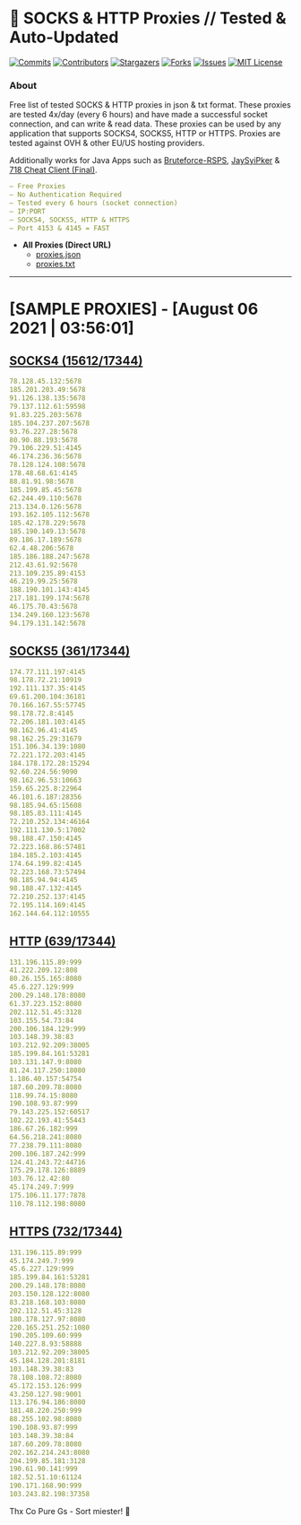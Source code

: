 <!-- MARKDOWN LINKS & IMAGES -->
<!-- https://www.markdownguide.org/basic-syntax/#reference-style-links -->
[contributors-shield]: https://img.shields.io/github/contributors/KaiBurton/free-proxies-autoupdated?style=for-the-badge
[contributors-url]: https://github.com/KaiBurton/free-proxies-autoupdated/graphs/contributors
[forks-shield]: https://img.shields.io/github/forks/KaiBurton/free-proxies-autoupdated?style=for-the-badge
[forks-url]: https://github.com/KaiBurton/free-proxies-autoupdated/network/members
[stars-shield]: https://img.shields.io/github/stars/KaiBurton/free-proxies-autoupdated?style=for-the-badge
[stars-url]: https://github.com/KaiBurton/free-proxies-autoupdated/stargazers
[issues-shield]: https://img.shields.io/github/issues/KaiBurton/free-proxies-autoupdated?style=for-the-badge
[issues-url]: https://github.com/KaiBurton/free-proxies-autoupdated/issues
[license-shield]: https://img.shields.io/github/license/KaiBurton/free-proxies-autoupdated?style=for-the-badge
[license-url]: https://github.com/KaiBurton/free-proxies-autoupdated/blob/main/LICENSE
[commit-shield]: https://img.shields.io/github/last-commit/KaiBurton/free-proxies-autoupdated?style=for-the-badge
[commit-url]: https://github.com/KaiBurton/free-proxies-autoupdated/commits/main

# 🎁 SOCKS & HTTP Proxies // Tested & Auto-Updated

[![Commits][commit-shield]][commit-url]
[![Contributors][contributors-shield]][contributors-url]
[![Stargazers][stars-shield]][stars-url]
[![Forks][forks-shield]][forks-url]
[![Issues][issues-shield]][issues-url]
[![MIT License][license-shield]][license-url]

### About
Free list of tested SOCKS & HTTP proxies in json & txt format. These proxies are tested 4x/day (every 6 hours) and have made a successful socket connection, and can write & read data. These proxies can be used by any application that supports SOCKS4, SOCKS5, HTTP or HTTPS. Proxies are tested against OVH & other EU/US hosting providers.

Additionally works for Java Apps such as [Bruteforce-RSPS](https://github.com/KaiBurton/Bruteforce-RSPS), [JaySyiPker](https://github.com/JayArrowz/JaySyiPker) & [718 Cheat Client (Final)](https://github.com/KaiBurton/718-Cheat-Client-Final). 

```yaml
— Free Proxies
— No Authentication Required
— Tested every 6 hours (socket connection)
— IP:PORT
— SOCKS4, SOCKS5, HTTP & HTTPS
— Port 4153 & 4145 = FAST
```

- **All Proxies (Direct URL)**
  - [proxies.json](https://raw.githubusercontent.com/KaiBurton/free-proxies-autoupdated/main/proxies.json)
  - [proxies.txt](https://raw.githubusercontent.com/KaiBurton/free-proxies-autoupdated/main/proxies.txt)

---

# [SAMPLE PROXIES] - [August 06 2021 | 03:56:01]

## [SOCKS4 (15612/17344)](https://raw.githubusercontent.com/KaiBurton/free-proxies-autoupdated/main/proxies-socks4.txt)
```yaml
78.128.45.132:5678
185.201.203.49:5678
91.126.138.135:5678
79.137.112.61:59598
91.83.225.203:5678
185.104.237.207:5678
93.76.227.28:5678
80.90.88.193:5678
79.106.229.51:4145
46.174.236.36:5678
78.128.124.108:5678
178.48.68.61:4145
88.81.91.98:5678
185.199.85.45:5678
62.244.49.110:5678
213.134.0.126:5678
193.162.105.112:5678
185.42.178.229:5678
185.190.149.13:5678
89.186.17.189:5678
62.4.48.206:5678
185.186.188.247:5678
212.43.61.92:5678
213.109.235.89:4153
46.219.99.25:5678
188.190.101.143:4145
217.181.199.174:5678
46.175.70.43:5678
134.249.160.123:5678
94.179.131.142:5678
```

## [SOCKS5 (361/17344)](https://raw.githubusercontent.com/KaiBurton/free-proxies-autoupdated/main/proxies-socks5.txt)
```yaml
174.77.111.197:4145
98.178.72.21:10919
192.111.137.35:4145
69.61.200.104:36181
70.166.167.55:57745
98.178.72.8:4145
72.206.181.103:4145
98.162.96.41:4145
98.162.25.29:31679
151.106.34.139:1080
72.221.172.203:4145
184.178.172.28:15294
92.60.224.56:9090
98.162.96.53:10663
159.65.225.8:22964
46.101.6.187:28356
98.185.94.65:15608
98.185.83.111:4145
72.210.252.134:46164
192.111.130.5:17002
98.188.47.150:4145
72.223.168.86:57481
184.185.2.103:4145
174.64.199.82:4145
72.223.168.73:57494
98.185.94.94:4145
98.188.47.132:4145
72.210.252.137:4145
72.195.114.169:4145
162.144.64.112:10555
```

## [HTTP (639/17344)](https://raw.githubusercontent.com/KaiBurton/free-proxies-autoupdated/main/proxies-http.txt)
```yaml
131.196.115.89:999
41.222.209.12:808
80.26.155.165:8080
45.6.227.129:999
200.29.148.178:8080
61.37.223.152:8080
202.112.51.45:3128
103.155.54.73:84
200.106.184.129:999
103.148.39.38:83
103.212.92.209:38005
185.199.84.161:53281
103.131.147.9:8080
81.24.117.250:18080
1.186.40.157:54754
187.60.209.78:8080
118.99.74.15:8080
190.108.93.87:999
79.143.225.152:60517
102.22.193.41:55443
186.67.26.182:999
64.56.218.241:8080
77.238.79.111:8080
200.106.187.242:999
124.41.243.72:44716
175.29.178.126:8889
103.76.12.42:80
45.174.249.7:999
175.106.11.177:7878
110.78.112.198:8080
```

## [HTTPS (732/17344)](https://raw.githubusercontent.com/KaiBurton/free-proxies-autoupdated/main/proxies-https.txt)
```yaml
131.196.115.89:999
45.174.249.7:999
45.6.227.129:999
185.199.84.161:53281
200.29.148.178:8080
203.150.128.122:8080
83.218.168.103:8080
202.112.51.45:3128
180.178.127.97:8080
220.165.251.252:1080
190.205.109.60:999
140.227.8.93:58888
103.212.92.209:38005
45.184.128.201:8181
103.148.39.38:83
78.108.108.72:8080
45.172.153.126:999
43.250.127.98:9001
113.176.94.186:8080
181.48.220.250:999
88.255.102.98:8080
190.108.93.87:999
103.148.39.38:84
187.60.209.78:8080
202.162.214.243:8080
204.199.85.181:3128
190.61.90.141:999
182.52.51.10:61124
190.171.168.90:999
103.243.82.198:37358
```



Thx Co Pure Gs - Sort miester! 💟